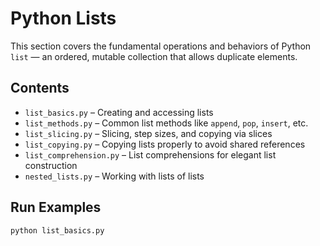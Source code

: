 # Python Lists

This section covers the fundamental operations and behaviors of Python `list` — an ordered, mutable collection that allows duplicate elements.

## Contents

- `list_basics.py` – Creating and accessing lists
- `list_methods.py` – Common list methods like `append`, `pop`, `insert`, etc.
- `list_slicing.py` – Slicing, step sizes, and copying via slices
- `list_copying.py` – Copying lists properly to avoid shared references
- `list_comprehension.py` – List comprehensions for elegant list construction
- `nested_lists.py` – Working with lists of lists

## Run Examples

```bash
python list_basics.py
```
